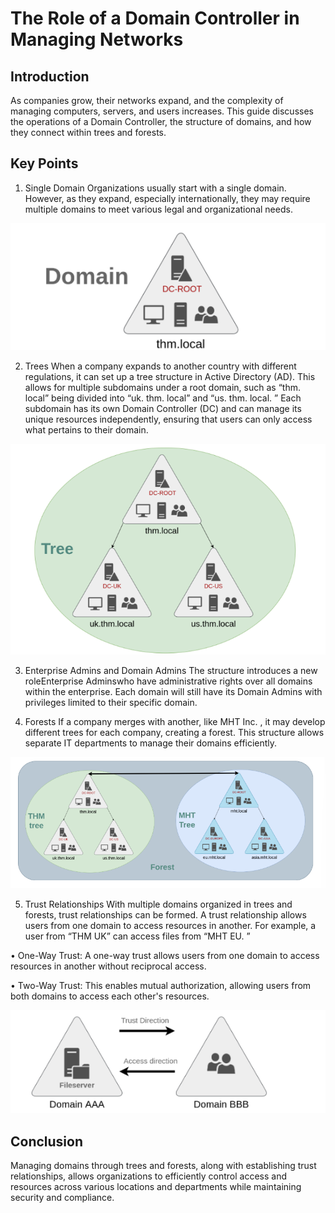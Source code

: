 # The Role of a Domain Controller in Managing Networks 

## Introduction 
As companies grow, their networks expand, and the complexity of managing computers, servers, and users increases. This guide discusses the operations of a Domain Controller, the structure of domains, and how they connect within trees and forests. 

## Key Points 

1. Single Domain 
Organizations usually start with a single domain. However, as they expand, especially internationally, they may require multiple domains to meet various legal and organizational needs. 

![From Try Hack Me](image-12.png)

2. Trees 
When a company expands to another country with different regulations, it can set up a tree structure in Active Directory (AD). This allows for multiple subdomains under a root domain, such as “thm. local” being divided into “uk. thm. local” and “us. thm. local. ” Each subdomain has its own Domain Controller (DC) and can manage its unique resources independently, ensuring that users can only access what pertains to their domain. 

![From Try Hack Me](image-13.png)


3. Enterprise Admins and Domain Admins 
The structure introduces a new roleEnterprise Adminswho have administrative rights over all domains within the enterprise. Each domain will still have its Domain Admins with privileges limited to their specific domain. 

4. Forests 
If a company merges with another, like MHT Inc. , it may develop different trees for each company, creating a forest. This structure allows separate IT departments to manage their domains efficiently. 

![From Try Hack Me](image-14.png)


5. Trust Relationships 
With multiple domains organized in trees and forests, trust relationships can be formed. A trust relationship allows users from one domain to access resources in another. For example, a user from “THM UK” can access files from “MHT EU. ” 

• One-Way Trust: A one-way trust allows users from one domain to access resources in another without reciprocal access.

• Two-Way Trust: This enables mutual authorization, allowing users from both domains to access each other's resources. 
 
![From Try Hack Me](image-15.png)

## Conclusion 
Managing domains through trees and forests, along with establishing trust relationships, allows organizations to efficiently control access and resources across various locations and departments while maintaining security and compliance.
